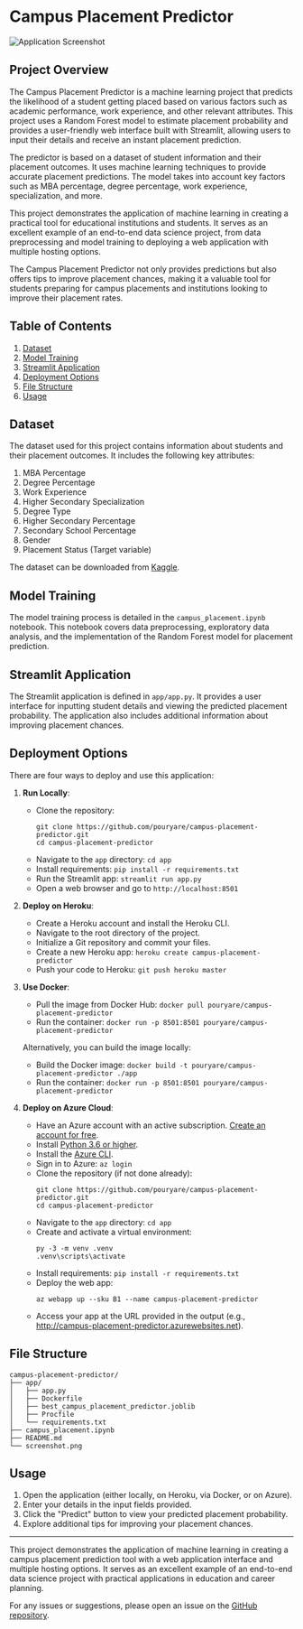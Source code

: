# Campus Placement Predictor

![Application Screenshot](screenshot.png)

## Project Overview

The Campus Placement Predictor is a machine learning project that predicts the likelihood of a student getting placed based on various factors such as academic performance, work experience, and other relevant attributes. This project uses a Random Forest model to estimate placement probability and provides a user-friendly web interface built with Streamlit, allowing users to input their details and receive an instant placement prediction.

The predictor is based on a dataset of student information and their placement outcomes. It uses machine learning techniques to provide accurate placement predictions. The model takes into account key factors such as MBA percentage, degree percentage, work experience, specialization, and more.

This project demonstrates the application of machine learning in creating a practical tool for educational institutions and students. It serves as an excellent example of an end-to-end data science project, from data preprocessing and model training to deploying a web application with multiple hosting options.

The Campus Placement Predictor not only provides predictions but also offers tips to improve placement chances, making it a valuable tool for students preparing for campus placements and institutions looking to improve their placement rates.

## Table of Contents

1. [Dataset](#dataset)
2. [Model Training](#model-training)
3. [Streamlit Application](#streamlit-application)
4. [Deployment Options](#deployment-options)
5. [File Structure](#file-structure)
6. [Usage](#usage)

## Dataset

The dataset used for this project contains information about students and their placement outcomes. It includes the following key attributes:

1. MBA Percentage
2. Degree Percentage
3. Work Experience
4. Higher Secondary Specialization
5. Degree Type
6. Higher Secondary Percentage
7. Secondary School Percentage
8. Gender
9. Placement Status (Target variable)

The dataset can be downloaded from [Kaggle](https://www.kaggle.com/benroshan/factors-affecting-campus-placement).

## Model Training

The model training process is detailed in the `campus_placement.ipynb` notebook. This notebook covers data preprocessing, exploratory data analysis, and the implementation of the Random Forest model for placement prediction.

## Streamlit Application

The Streamlit application is defined in `app/app.py`. It provides a user interface for inputting student details and viewing the predicted placement probability. The application also includes additional information about improving placement chances.

## Deployment Options

There are four ways to deploy and use this application:

1. **Run Locally**:
   - Clone the repository:
     ```
     git clone https://github.com/pouryare/campus-placement-predictor.git
     cd campus-placement-predictor
     ```
   - Navigate to the `app` directory: `cd app`
   - Install requirements: `pip install -r requirements.txt`
   - Run the Streamlit app: `streamlit run app.py`
   - Open a web browser and go to `http://localhost:8501`

2. **Deploy on Heroku**:
   - Create a Heroku account and install the Heroku CLI.
   - Navigate to the root directory of the project.
   - Initialize a Git repository and commit your files.
   - Create a new Heroku app: `heroku create campus-placement-predictor`
   - Push your code to Heroku: `git push heroku master`

3. **Use Docker**:
   - Pull the image from Docker Hub: `docker pull pouryare/campus-placement-predictor`
   - Run the container: `docker run -p 8501:8501 pouryare/campus-placement-predictor`

   Alternatively, you can build the image locally:
   - Build the Docker image: `docker build -t pouryare/campus-placement-predictor ./app`
   - Run the container: `docker run -p 8501:8501 pouryare/campus-placement-predictor`

4. **Deploy on Azure Cloud**:
   - Have an Azure account with an active subscription. [Create an account for free](https://azure.microsoft.com/free/?ref=microsoft.com&utm_source=microsoft.com&utm_medium=docs&utm_campaign=visualstudio).
   - Install [Python 3.6 or higher](https://www.python.org/downloads/).
   - Install the [Azure CLI](https://docs.microsoft.com/en-us/cli/azure/install-azure-cli).
   - Sign in to Azure: `az login`
   - Clone the repository (if not done already):
     ```
     git clone https://github.com/pouryare/campus-placement-predictor.git
     cd campus-placement-predictor
     ```
   - Navigate to the `app` directory: `cd app`
   - Create and activate a virtual environment:
     ```
     py -3 -m venv .venv
     .venv\scripts\activate
     ```
   - Install requirements: `pip install -r requirements.txt`
   - Deploy the web app:
     ```
     az webapp up --sku B1 --name campus-placement-predictor
     ```
   - Access your app at the URL provided in the output (e.g., http://campus-placement-predictor.azurewebsites.net).

## File Structure

```
campus-placement-predictor/
├── app/
│   ├── app.py
│   ├── Dockerfile
│   ├── best_campus_placement_predictor.joblib
│   ├── Procfile
│   └── requirements.txt
├── campus_placement.ipynb
├── README.md
└── screenshot.png
```

## Usage

1. Open the application (either locally, on Heroku, via Docker, or on Azure).
2. Enter your details in the input fields provided.
3. Click the "Predict" button to view your predicted placement probability.
4. Explore additional tips for improving your placement chances.

---

This project demonstrates the application of machine learning in creating a campus placement prediction tool with a web application interface and multiple hosting options. It serves as an excellent example of an end-to-end data science project with practical applications in education and career planning.

For any issues or suggestions, please open an issue on the [GitHub repository](https://github.com/pouryare/campus-placement-predictor).
